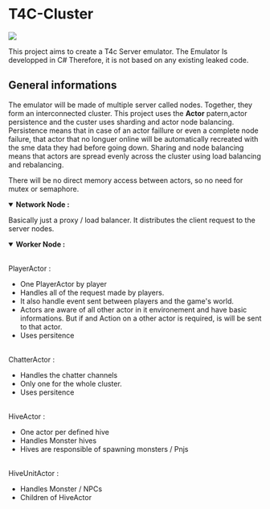 # T4C-Cluster 
![](https://github.com/365devhub/T4C-Cluster/actions/workflows/BuildMaster.yml/badge.svg)

This project aims to create a T4c Server emulator.
The Emulator Is developped in C# Therefore, it is not based on any existing leaked code.


## General informations

The emulator will be made of multiple server called nodes. Together, they form an interconnected cluster.
This project uses the **Actor** patern,actor persistence and the custer uses sharding and actor node balancing.
Persistence means that in case of an actor faillure or even a complete node failure, that actor that no longuer online will be automatically recreated with the sme data they had before going down. Sharing and node balancing means that actors are spread evenly across the cluster using load balancing and rebalancing.

There will be no direct memory access between actors, so no need for mutex or semaphore.


<details open><summary><strong>Network Node :</strong></summary>
<p>
Basically just a proxy / load balancer. It distributes the client request to the server nodes.
</p>
</details>

<details open><summary><strong>Worker Node :</strong></summary>
  <p>
    <br/>
    PlayerActor :
    <ul>
      <li>One PlayerActor by player</li>
      <li>Handles all of the request made by players.</li>
      <li>It also handle event sent between players and the game's world.</li>
      <li>Actors are aware of all other actor in it environement and have basic informations. But if and Action on a other actor is required, is will be sent to that actor.</li>
      <li>Uses persitence</li>
    </ul>
  </p>
  <p>
    <br/>
    ChatterActor :
    <ul>
      <li>Handles the chatter channels</li>
      <li>Only one for the whole cluster.</li>
      <li>Uses persitence</li>
    </ul>
  </p>
  <p>
    <br/>
    HiveActor :
    <ul>
      <li>One actor per defined hive</li>
      <li>Handles Monster hives</li>
      <li>Hives are responsible of spawning monsters / Pnjs</li>
    </ul>
  </p>
  <p>
    <br/>
    HiveUnitActor :
    <ul>
      <li>Handles Monster / NPCs</li>
      <li>Children of HiveActor</li>
    </ul>
  </p>
</details>





